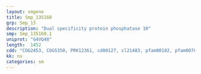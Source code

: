 ```yaml
---
layout: smgene
title: Smp_135160
grp: Smp_13
description: "Dual specificity protein phosphatase 10"
smp: Smp_135160.1
uniprot: "G4VQ48"
length:  1452
cdd: "COG2453, COG5350, PRK12361, cd00127, cl21483, pfam00102, pfam00782, smart00195"
kk: ns
categories: sm
---
```

